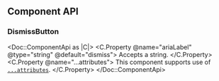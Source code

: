 ## Component API

### DismissButton

<Doc::ComponentApi as |C|>
  <C.Property @name="ariaLabel" @type="string" @default="dismiss">
    Accepts a string.
  </C.Property>
  <C.Property @name="...attributes">
    This component supports use of [`...attributes`](https://guides.emberjs.com/release/in-depth-topics/patterns-for-components/#toc_attribute-ordering).
  </C.Property>
</Doc::ComponentApi>

